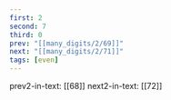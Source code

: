 ```yaml
---
first: 2
second: 7
third: 0
prev: "[[many_digits/2/69]]"
next: "[[many_digits/2/71]]"
tags: [even]
---
```

prev2-in-text: [[68]]
next2-in-text: [[72]]
